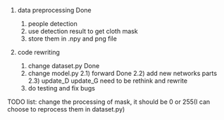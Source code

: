 1. data preprocessing Done
	1) people detection
	2) use detection result to get cloth mask
	3) store them in .npy and png file
 
2. code rewriting
	1) change dataset.py Done
	2) change model.py 
		2.1) forward Done
		2.2) add new networks parts
		2.3) update_D update_G need to be rethink and rewrite
	3) do testing and fix bugs
	
TODO list:
change the processing of mask, it should be 0 or 255(I can choose to reprocess them in dataset.py)
